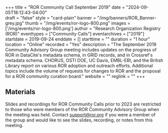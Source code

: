 +++
title = "ROR Community Call September 2019" 
date = "2024-09-05T18:12:43-04:00"  
draft = "false" 
style = "card-plain" 
banner = "/img/banners/ROR_Banner-grey.jpg" 
thumb = "/img/events/ror-logo-800.png" 
images = ['/img/events/ror-logo-800.png']
author = "Research Organization Registry (ROR)" 
eventtypes = ["Community Calls"]
eventarchives = ["2019"]
startdate = 2019-09-24
enddate = []
starttime = ""
duration = "1 hour"
location = "Online"
recorded = "Yes"
description = "The September 2019 Community Advisory Group meeting includes updates on the progress of ROR in DataCite's metadata schema, in GRID records, and in Crossref's metadata schema. CHORUS, OSTI DOE, UC Davis, EMBL-EBI, and the British Library report on various ROR adoption and outreach efforts. Additional topics include the volume of requests for changes to ROR and the proposal for a ROR community curation board."
website = ""
reglink = ""
+++


## Materials 

Slides and recordings for ROR Community Calls prior to 2023 are restricted to those who were members of the ROR Community Advisory Group when the meeting was held. Contact support@ror.org if you were a member of the group and would like to see the slides, recording, or notes from this meeting.  